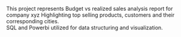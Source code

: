 This project represents Budget vs realized sales analysis report  for company xyz
Highlighting top selling products, customers and their corresponding cities.  
SQL and Powerbi utilized for data structuring and visualization.
